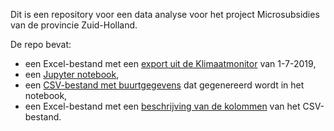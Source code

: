 Dit is een repository voor een data analyse voor het project Microsubsidies van de provincie Zuid-Holland.

De repo bevat:
* een Excel-bestand met een [export uit de Klimaatmonitor](./data/Klimaatmonitor.xls) van 1-7-2019,
* een [Jupyter notebook](./microsubsidies.ipynb),
* een [CSV-bestand met buurtgegevens](./data/buurten.csv) dat gegenereerd wordt in het notebook,
* een Excel-bestand met een [beschrijving van de kolommen](./data/Kolommen.xlsx) van het CSV-bestand.

